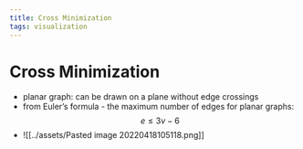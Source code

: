 ```yaml
---
title: Cross Minimization
tags: visualization
---
```


# Cross Minimization
- planar graph: can be drawn on a plane without edge crossings
- from Euler’s formula - the maximum number of edges for planar graphs: $$e \leq 3v-6$$
- ![[../assets/Pasted image 20220418105118.png]]






































